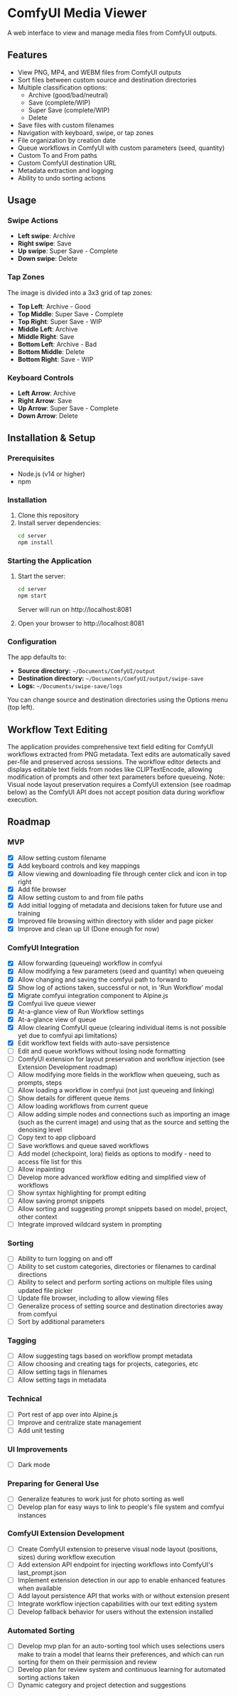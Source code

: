 # ComfyUI Media Viewer

A web interface to view and manage media files from ComfyUI outputs.

## Features
- View PNG, MP4, and WEBM files from ComfyUI outputs
- Sort files between custom source and destination directories
- Multiple classification options:
  - Archive (good/bad/neutral)
  - Save (complete/WIP)
  - Super Save (complete/WIP)
  - Delete
- Save files with custom filenames
- Navigation with keyboard, swipe, or tap zones
- File organization by creation date
- Queue workflows in ComfyUI with custom parameters (seed, quantity)
- Custom To and From paths
- Custom ComfyUI destination URL
- Metadata extraction and logging
- Ability to undo sorting actions

## Usage

### Swipe Actions
- **Left swipe**: Archive
- **Right swipe**: Save
- **Up swipe**: Super Save - Complete
- **Down swipe**: Delete

### Tap Zones
The image is divided into a 3x3 grid of tap zones:
- **Top Left**: Archive - Good
- **Top Middle**: Super Save - Complete
- **Top Right**: Super Save - WIP
- **Middle Left**: Archive
- **Middle Right**: Save
- **Bottom Left**: Archive - Bad
- **Bottom Middle**: Delete
- **Bottom Right**: Save - WIP

### Keyboard Controls
- **Left Arrow**: Archive
- **Right Arrow**: Save
- **Up Arrow**: Super Save - Complete
- **Down Arrow**: Delete

## Installation & Setup

### Prerequisites
- Node.js (v14 or higher)
- npm

### Installation
1. Clone this repository
2. Install server dependencies:
   ```bash
   cd server
   npm install
   ```

### Starting the Application
1. Start the server:
   ```bash
   cd server
   npm start
   ```
   Server will run on http://localhost:8081

2. Open your browser to http://localhost:8081

### Configuration
The app defaults to:
- **Source directory:** `~/Documents/ComfyUI/output`
- **Destination directory:** `~/Documents/ComfyUI/output/swipe-save`
- **Logs:** `~/Documents/swipe-save/logs`

You can change source and destination directories using the Options menu (top left).

## Workflow Text Editing

The application provides comprehensive text field editing for ComfyUI workflows extracted from PNG metadata. 
Text edits are automatically saved per-file and preserved across sessions. The workflow editor detects and 
displays editable text fields from nodes like CLIPTextEncode, allowing modification of prompts and other 
text parameters before queueing. Note: Visual node layout preservation requires a ComfyUI extension 
(see roadmap below) as the ComfyUI API does not accept position data during workflow execution.

## Roadmap

### MVP
- [x] Allow setting custom filename
- [x] Add keyboard controls and key mappings
- [x] Allow viewing and downloading file through center click and icon in top right
- [x] Add file browser
- [x] Allow setting custom to and from file paths
- [x] Add initial logging of metadata and decisions taken for future use and training
- [x] Improved file browsing within directory with slider and page picker
- [x] Improve and clean up UI (Done enough for now)

### ComfyUI Integration
- [x] Allow forwarding (queueing) workflow in comfyui
- [x] Allow modifying a few parameters (seed and quantity) when queueing
- [x] Allow changing and saving the comfyui path to forward to
- [x] Show log of actions taken, successful or not, in 'Run Workflow' modal
- [x] Migrate comfyui integration component to Alpine.js
- [x] Comfyui live queue viewer
- [x] At-a-glance view of Run Workflow settings
- [x] At-a-glance view of queue
- [x] Allow clearing ComfyUI queue (clearing individual items is not possible yet due to comfyui api limitations)
- [x] Edit workflow text fields with auto-save persistence  
- [ ] Edit and queue workflows without losing node formatting
- [ ] ComfyUI extension for layout preservation and workflow injection (see Extension Development roadmap)
- [ ] Allow modifying more fields in the workflow when queueing, such as prompts, steps
- [ ] Allow loading a workflow in comfyui (not just queueing and linking)
- [ ] Show details for different queue items
- [ ] Allow loading workflows from current queue
- [ ] Allow adding simple nodes and connections such as importing an image (such as the current image) and using that as the source and setting the denoising level
- [ ] Copy text to app clipboard
- [ ] Save workflows and queue saved workflows
- [ ] Add model (checkpoint, lora) fields as options to modify - need to access file list for this
- [ ] Allow inpainting
- [ ] Develop more advanced workflow editing and simplified view of workflows
- [ ] Show syntax highlighting for prompt editing
- [ ] Allow saving prompt snippets
- [ ] Allow sorting and suggesting prompt snippets based on model, project, other context
- [ ] Integrate improved wildcard system in prompting

### Sorting
- [ ] Ability to turn logging on and off
- [ ] Ability to set custom categories, directories or filenames to cardinal directions
- [ ] Ability to select and perform sorting actions on multiple files using updated file picker
- [ ] Update file browser, including to allow viewing files
- [ ] Generalize process of setting source and destination directories away from comfyui
- [ ] Sort by additional parameters

### Tagging
- [ ] Allow suggesting tags based on workflow prompt metadata
- [ ] Allow choosing and creating tags for projects, categories, etc
- [ ] Allow setting tags in filenames
- [ ] Allow setting tags in metadata

### Technical
- [ ] Port rest of app over into Alpine.js
- [ ] Improve and centralize state management
- [ ] Add unit testing

### UI Improvements
- [ ] Dark mode

### Preparing for General Use
- [ ] Generalize features to work just for photo sorting as well
- [ ] Develop plan for easy ways to link to people's file system and comfyui instances

### ComfyUI Extension Development
- [ ] Create ComfyUI extension to preserve visual node layout (positions, sizes) during workflow execution
- [ ] Add extension API endpoint for injecting workflows into ComfyUI's last_prompt.json  
- [ ] Implement extension detection in our app to enable enhanced features when available
- [ ] Add layout persistence API that works with or without extension present
- [ ] Integrate workflow injection capabilities with our text editing system
- [ ] Develop fallback behavior for users without the extension installed

### Automated Sorting
- [ ] Develop mvp plan for an auto-sorting tool which uses selections users make to train a model that learns their preferences, and which can run sorting for them on their permission and review
- [ ] Develop plan for review system and continuous learning for automated sorting actions taken
- [ ] Dynamic category and project detection and suggestions
